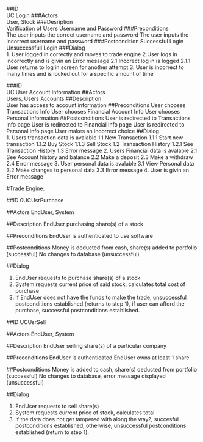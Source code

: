 ##ID  
	UC Login
###Actors	
	User, Stock
###Desription	
	Varification of Users Username and Password 
###Preconditions	
	The user inputs the correct username and password
	The user inputs the incorrect username and password
###Postcondition	Successful Login
	Unsuccessfull Login
###Dialog	
	1. User logged in correctly and moves to trade engine
	2.User logs in incorrectly and is givin an Error message 
	2.1 Incorect log in is logged 
	2.1.1 User returns to log in screen for another attempt
	3. User is incorrect to many times and is locked out for a specific amount of time

###ID	
	UC User Account Information
##Actors	
	Users, Users Accounts
##Description	
	User has access to account information
##Preconditions	
	User chooses Transactions Info
	User chooses Financial Account Info
	User chooses Personal information
##Postconditions	User is redirected to Transactions info page
	User is redirected to Financial info page
	User is redirected to Personal info page
	User makes an incorrect choice 
##Dialog	
	1. Users transaction data is avalable
	1.1 New Transaction
	1.1.1 Start new transaction
	1.1.2 Buy Stock
	1.1.3 Sell Stock
	1.2 Transaction History
	1.2.1 See Transaction History
	1.3 Error message
	2. Users Financial data is avalable
	2.1 See Account history and balance
	2.2 Make a deposit
	2.3 Make a withdraw
	2.4 Error message
	3. User personal data is avalable
	3.1 View Personal data
	3.2 Make changes to personal data
	3.3 Error message
	4. User is givin an Error message 


#Trade Engine: 

##ID 
0UCUsrPurchase 

##Actors 
EndUser, System 

##Description 
EndUser purchasing share(s) of a stock 

##Preconditions 
EndUser is authenticated to use software 

##Postconditions 
Money is deducted from cash, share(s) added to portfolio (successful) 
No changes to database (unsuccessful)

##Dialog
1. EndUser requests to purchase share(s) of a stock 
2. System requests current price of said stock, calculates total cost of purchase 
3. If EndUser does not have the funds to make the trade, unsuccessful postconditions established (returns to step 1), if user can afford the purchase, successful postconditions established.  


##ID 
UCUsrSell 

##Actors 
EndUser, System 

##Description 
EndUser selling share(s) of a particular company 

##Preconditions 
EndUser is authenticated 
EndUser owns at least 1 share 

##Postconditions 
Money is added to cash, share(s) deducted from portfolio (successful) 
No changes to database, error message displayed (unsuccessful) 

##Dialog 
1. EndUser requests to sell share(s) 
2. System requests current price of stock, calculates total 
3. If the data does not get tampered with along the way?, succesful postconditions established, otherwise, unsuccessful postconditions established (return to step 1).



